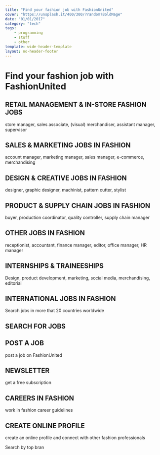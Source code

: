 ```yaml
---
title: "Find your fashion job with FashionUnited"
cover: "https://unsplash.it/400/300/?random?BoldMage"
date: "01/01/2017"
category: "tech"
tags:
    - programming
    - stuff
    - other
template: wide-header-template
layout: no-header-footer
---
```


# Find your fashion job with FashionUnited

## RETAIL MANAGEMENT & IN-STORE FASHION JOBS

store manager, sales associate, (visual) merchandiser, assistant manager, supervisor

## SALES & MARKETING JOBS IN FASHION

account manager, marketing manager, sales manager, e-commerce, merchandising

## DESIGN & CREATIVE JOBS IN FASHION

designer, graphic designer, machinist, pattern cutter, stylist

## PRODUCT & SUPPLY CHAIN JOBS IN FASHION

buyer, production coordinator, quality controller, supply chain manager

## OTHER JOBS IN FASHION

receptionist, accountant, finance manager, editor, office manager, HR manager

## INTERNSHIPS & TRAINEESHIPS

Design, product development, marketing, social media, merchandising, editorial

## INTERNATIONAL JOBS IN FASHION

Search jobs in more that 20 countries worldwide

## SEARCH FOR JOBS

## POST A JOB

post a job on FashionUnited

## NEWSLETTER

get a free subscription

## CAREERS IN FASHION

work in fashion career guidelines

## CREATE ONLINE PROFILE

create an online profile and connect with other fashion professionals

Search by top bran
